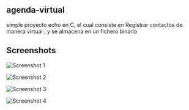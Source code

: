 ## agenda-virtual
simple proyecto echo en C, el cual consiste en Registrar contactos de manera virtual , y se almacena en un fichero binario

## Screenshots

![Screenshot 1](http://telematico-tools.azurewebsites.net/cloud/c/AgendaVirtual/1.png)

![Screenshot 2](http://telematico-tools.azurewebsites.net/cloud/c/AgendaVirtual/2.png)

![Screenshot 3](http://telematico-tools.azurewebsites.net/cloud/c/AgendaVirtual/3.png)

![Screenshot 4](http://telematico-tools.azurewebsites.net/cloud/c/AgendaVirtual/4.png)

